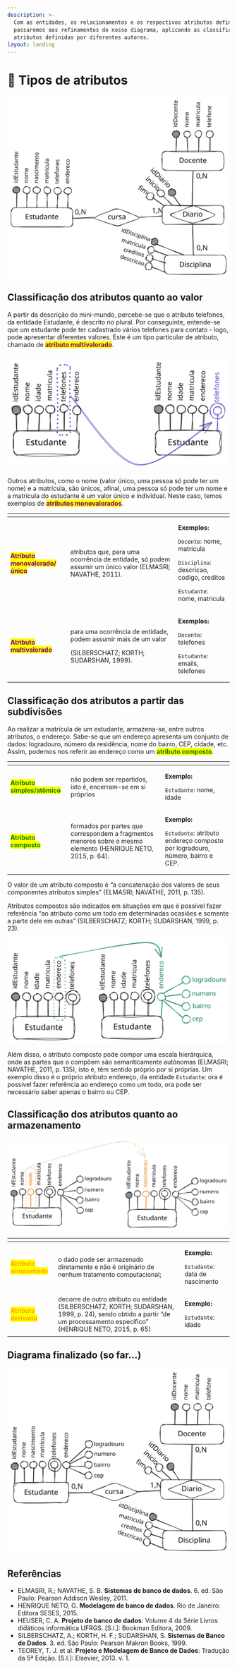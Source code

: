 ```yaml
---
description: >-
  Com as entidades, os relacionamentos e os respectivos atributos definidos,
  passaremos aos refinamentos do nosso diagrama, aplicando as classificações de
  atributos definidas por diferentes autores.
layout: landing
---
```


# 🧠 Tipos de atributos

<img src="../../../.gitbook/assets/file.excalidraw (11).svg" alt="" class="gitbook-drawing">



## Classificação dos atributos quanto ao valor

A partir da descrição do mini-mundo, percebe-se que o atributo telefones, da entidade Estudante, é descrito no plural. Por conseguinte, entende-se que um estudante pode ter cadastrado vários telefones para contato - logo, pode apresentar diferentes valores. Este é um tipo particular de atributo, chamado de <mark style="color:purple;">**atributo multivalorado**</mark>.&#x20;

<img src="../../../.gitbook/assets/file.excalidraw (12).svg" alt="" class="gitbook-drawing">

Outros atributos, como o nome (valor único, uma pessoa só pode ter um nome) e a matrícula, são únicos, afinal, uma pessoa só pode ter um nome e a matrícula do estudante é um valor único e individual. Neste caso, temos exemplos de <mark style="color:purple;">**atributos monovalorados**</mark>.

<table data-card-size="large" data-view="cards"><thead><tr><th></th><th></th><th></th></tr></thead><tbody><tr><td><mark style="color:purple;"><strong>Atributo monovalorado/único</strong></mark></td><td>atributos que, para uma ocorrência de entidade, só podem assumir um único valor (ELMASRI; NAVATHE, 2011).</td><td><p></p><p><strong>Exemplos:</strong></p><p><code>Docente</code>: nome, matricula</p><p><code>Disciplina</code>: descricao, codigo, creditos</p><p><code>Estudante</code>: nome, matricula</p></td></tr><tr><td><mark style="color:purple;"><strong>Atributo multivalorado</strong></mark></td><td><p>para uma ocorrência de entidade, podem assumir mais de um valor</p><p>(SILBERSCHATZ; KORTH; SUDARSHAN, 1999).</p></td><td><p><strong>Exemplos:</strong></p><p><code>Docente</code>: telefones</p><p><code>Estudante</code>: emails, telefones</p></td></tr></tbody></table>



## Classificação dos atributos a partir das subdivisões

Ao realizar a matrícula de um estudante, armazena-se, entre outros atributos, o endereço. Sabe-se que um endereço apresenta um conjunto de dados: logradouro, número da residência, nome do bairro, CEP, cidade, etc. Assim, podemos nos referir ao endereço como um <mark style="color:green;">**atributo composto**</mark>.

<table data-card-size="large" data-view="cards"><thead><tr><th></th><th></th><th></th></tr></thead><tbody><tr><td><mark style="color:green;"><strong>Atributo simples/atômico</strong></mark></td><td>não podem ser repartidos, isto é, encerram-se em si próprios</td><td><p></p><p><strong>Exemplo:</strong></p><p><code>Estudante</code>: nome, idade</p></td></tr><tr><td><mark style="color:green;"><strong>Atributo composto</strong></mark></td><td>formados por partes que correspondem a fragmentos menores sobre o mesmo elemento (HENRIQUE NETO, 2015, p. 64).</td><td><p><strong>Exemplo:</strong></p><p><code>Estudante</code>: atributo endereço composto por logradouro, número, bairro e CEP.</p></td></tr></tbody></table>

O valor de um atributo composto é “a concatenação dos valores de seus componentes atributos simples” (ELMASRI; NAVATHE, 2011, p. 135).

Atributos compostos são indicados em situações em que é possível fazer referência “ao atributo como um todo em determinadas ocasiões e somente a parte dele em outras” (SILBERSCHATZ; KORTH; SUDARSHAN, 1999, p. 23).

<img src="../../../.gitbook/assets/file.excalidraw (1) (1).svg" alt="" class="gitbook-drawing">

Além disso, o atributo composto pode compor uma escala hierárquica, onde as partes que o compõem são semanticamente autônomas (ELMASRI; NAVATHE, 2011, p. 135), isto é, têm sentido próprio por si próprias.  Um exemplo disso é o próprio atributo endereço, da entidade `Estudante`: ora é possível fazer referência ao endereço como um todo, ora pode ser necessário saber apenas o bairro ou CEP.&#x20;



## Classificação dos atributos quanto ao armazenamento

<img src="../../../.gitbook/assets/file.excalidraw (4) (2).svg" alt="" class="gitbook-drawing">

<table data-card-size="large" data-view="cards"><thead><tr><th></th><th></th><th></th></tr></thead><tbody><tr><td><mark style="color:orange;"><strong>Atributo armazenado</strong></mark></td><td>o dado pode ser armazenado diretamente e não é originário de nenhum tratamento computacional; </td><td><p></p><p></p><p><strong>Exemplo:</strong></p><p><code>Estudante</code>: data de nascimento</p></td></tr><tr><td><mark style="color:orange;"><strong>Atributo derivado</strong></mark></td><td>decorre de outro atributo ou entidade (SILBERSCHATZ; KORTH; SUDARSHAN, 1999, p. 24), sendo obtido a partir “de um processamento específico” (HENRIQUE NETO, 2015, p. 65)</td><td><p><strong>Exemplo:</strong></p><p><code>Estudante</code>: idade</p></td></tr></tbody></table>



## Diagrama finalizado (so far...)

<img src="../../../.gitbook/assets/file.excalidraw (10).svg" alt="" class="gitbook-drawing">



## Referências

* ELMASRI, R.; NAVATHE, S. B. **Sistemas de banco de dados**. 6. ed. São Paulo: Pearson Addison Wesley, 2011.
* HENRIQUE NETO, G. **Modelagem de banco de dados**. Rio de Janeiro: Editora SESES, 2015.
* HEUSER, C. A. **Projeto de banco de dados**: Volume 4 da Série Livros did́áticos informática UFRGS. \[S.l.]: Bookman Editora, 2009.
* SILBERSCHATZ, A.; KORTH, H. F.; SUDARSHAN, S. **Sistemas de Banco de Dados**. 3. ed. São Paulo: Pearson Makron Books, 1999.
* TEOREY, T. J. et al. **Projeto e Modelagem de Banco de Dados**: Tradução da 5ª Edição. \[S.l.]: Elsevier, 2013. v. 1.
